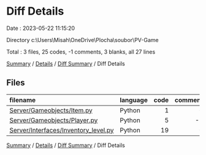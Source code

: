 # Diff Details

Date : 2023-05-22 11:15:20

Directory c:\\Users\\Misah\\OneDrive\\Plocha\\soubor\\PV-Game

Total : 3 files,  25 codes, -1 comments, 3 blanks, all 27 lines

[Summary](results.md) / [Details](details.md) / [Diff Summary](diff.md) / Diff Details

## Files
| filename | language | code | comment | blank | total |
| :--- | :--- | ---: | ---: | ---: | ---: |
| [Server/Gameobjects/Item.py](/Server/Gameobjects/Item.py) | Python | 1 | 0 | 0 | 1 |
| [Server/Gameobjects/Player.py](/Server/Gameobjects/Player.py) | Python | 5 | -1 | -4 | 0 |
| [Server/Interfaces/Inventory_level.py](/Server/Interfaces/Inventory_level.py) | Python | 19 | 0 | 7 | 26 |

[Summary](results.md) / [Details](details.md) / [Diff Summary](diff.md) / Diff Details